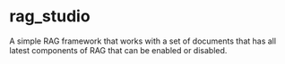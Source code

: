 # rag_studio
A simple RAG framework that works with a set of documents that has all latest components of RAG that can be enabled or disabled. 
